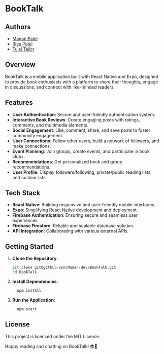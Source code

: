 # BookTalk

## Authors

- [Manan Patel](https://github.com/Manan-dev)
- [Riya Patel](https://github.com/rpatel90)
- [Tulsi Tailor](https://github.com/ttulsi01)

## Overview

BookTalk is a mobile application built with React Native and Expo, designed to provide book enthusiasts with a platform to share their thoughts, engage in discussions, and connect with like-minded readers.

## Features

- **User Authentication**: Secure and user-friendly authentication system.
- **Interactive Book Reviews**: Create engaging posts with ratings, comments, and multimedia elements.
- **Social Engagement**: Like, comment, share, and save posts to foster community engagement.
- **User Connections**: Follow other users, build a network of followers, and make connections.
- **Event Planning**: Join groups, create events, and participate in book clubs.
- **Recommendations**: Get personalized book and group recommendations.
- **User Profile**: Display followers/following, private/public reading lists, and custom lists.

## Tech Stack

- **React Native**: Building responsive and user-friendly mobile interfaces.
- **Expo**: Simplifying React Native development and deployment.
- **Firebase Authentication**: Ensuring secure and seamless user experiences.
- **Firebase Firestore**: Reliable and scalable database solution.
- **API Integration**: Collaborating with various external APIs.

## Getting Started

1. **Clone the Repository**:

   ```bash
   git clone git@github.com:Manan-dev/BookTalk.git
   cd BookTalk
   ```

1. **Install Dependencies**:

    ```bash
      npm install
    ```

1. **Run the Application**:

    ```bash
      npm start
    ```

## License

This project is licensed under the MIT License.

Happy reading and chatting on BookTalk! 📚🎉
